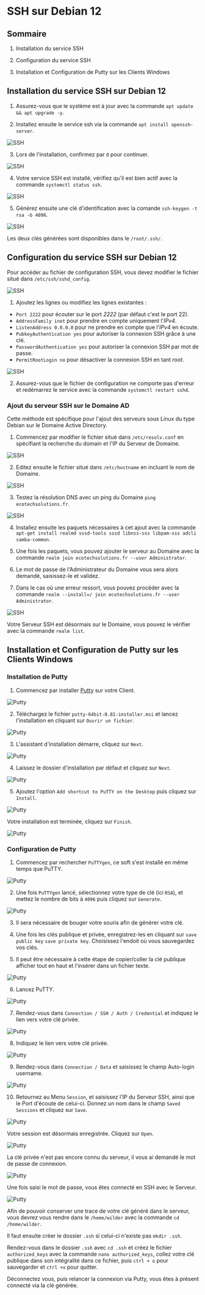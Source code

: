 # SSH sur Debian 12

## Sommaire

1) Installation du service SSH

2) Configuration du service SSH

3) Installation et Configuration de Putty sur les Clients Windows

## Installation du service SSH sur Debian 12

1) Assurez-vous que le système est à jour avec la commande `apt update && apt upgrade -y`.

2) Installez ensuite le service ssh via la commande `apt install openssh-server`.

![SSH](/S11/ressource/cooper/SSH_Install_01.PNG)

3) Lors de l'installation, confirmez par `O` pour continuer.

![SSH](/S11/ressource/cooper/SSH_Install_02.PNG)

4) Votre service SSH est installé, vérifiez qu'il est bien actif avec la commande `systemctl status ssh`.

![SSH](/S11/ressource/cooper/SSH_Install_03.PNG)

5) Générez ensuite une clé d'identification avec la comande `ssh-keygen -t rsa -b 4096`.

![SSH](/S11/ressource/cooper/SSH_Install_04.PNG)

Les deux clés générées sont disponibles dans le `/root/.ssh/`.

## Configuration du service SSH sur Debian 12

Pour accéder au fichier de configuration SSH, vous devez modifier le fichier situé dans `/etc/ssh/sshd_config`.

![SSH](/S11/ressource/cooper/SSH_Install_05.PNG)

1) Ajoutez les lignes ou modifiez les lignes existantes :

* `Port 2222` pour écouter sur le port _2222_ (par défaut c'est le port 22).
* `AddressFamily inet` pour prendre en compte uniquement l'_IPv4_.
* `ListenAddress 0.0.0.0` pour ne prendre en compte que l'_IPv4_ en écoute.
* `PubkeyAuthentication yes` pour autoriser la connexion SSH grâce à une clé.
* `PasswordAuthentication yes` pour autoriser la connexion SSH par mot de passe.
* `PermitRootLogin no` pour désactiver la connexion SSH en tant _root_.

![SSH](/S11/ressource/cooper/SSH_Install_06.PNG)

2) Assurez-vous que le fichier de configuration ne comporte pas d'erreur et redémarrez le service avec la commande `systemctl restart sshd`.

### Ajout du serveur SSH sur le Domaine AD

Cette méthode est spécifique pour l'ajout des serveurs sous Linux du type Debian sur le Domaine Active Directory.

1) Commencez par modifier le fichier situé dans `/etc/resolv.conf` en spécifiant la recherche du domain et l'IP du Serveur de Domaine.

![SSH](/S11/ressource/cooper/SSH_Install_07.PNG)

2) Editez ensuite le fichier situé dans `/etc/hostname` en incluant le nom de Domaine.

![SSH](/S11/ressource/cooper/SSH_Install_08.PNG)

3) Testez la résolution DNS avec un ping du Domaine `ping ecotechsolutions.fr`.

![SSH](/S11/ressource/cooper/SSH_Install_09.PNG)

4) Installez ensuite les paquets nécessaires à cet ajout avec la commande `apt-get install realmd sssd-tools sssd libnss-sss libpam-sss adcli samba-common`.

5) Une fois les paquets, vous pouvez ajouter le serveur au Domaine avec la commande `realm join ecotechsolutions.fr --user Administrator`.

6) Le mot de passe de l'Administrateur du Domaine vous sera alors demandé, saisissez-le et validez.

7) Dans le cas où une erreur ressort, vous pouvez procéder avec la commande `realm --install=/ join ecotechsolutions.fr --user Administrator`.

![SSH](/S11/ressource/cooper/SSH_Install_10.PNG)

Votre Serveur SSH est désormais sur le Domaine, vous pouvez le vérifier avec la commande `realm list`.

## Installation et Configuration de Putty sur les Clients Windows

### Installation de Putty

1) Commencez par installer [Putty](https://putty.org) sur votre Client.

![Putty](/S11/ressource/client/Client_Putty_01.PNG)

2) Téléchargez le fichier `putty-64bit-0.81-installer.msi` et lancez l'installation en cliquant sur  `Ouvrir un fichier`.

![Putty](/S11/ressource/client/Client_Putty_02.PNG)

3) L'assistant d'installation démarre, cliquez sur `Next`.

![Putty](/S11/ressource/client/Client_Putty_03.PNG)

4) Laissez le dossier d'installation par défaut et cliquez sur `Next`.

![Putty](/S11/ressource/client/Client_Putty_04.PNG)

5) Ajoutez l'option `Add shortcut to PuTTY on the Desktop` puis cliquez sur `Install`.

![Putty](/S11/ressource/client/Client_Putty_05.PNG)

Votre installation est terminée, cliquez sur `Finish`.

![Putty](/S11/ressource/client/Client_Putty_06.PNG)

### Configuration de Putty

1) Commencez par rechercher `PuTTYgen`, ce soft s'est installé en même temps que PuTTY.

![Putty](/S11/ressource/client/Client_Putty_07.PNG)

2) Une fois `PuTTYgen` lancé, sélectionnez votre type de clé (ici `RSA`), et mettez le nombre de bits à `4096` puis cliquez sur `Generate`.

![Putty](/S11/ressource/client/Client_Putty_08.PNG)

3) Il sera nécessaire de bouger votre souris afin de générer votre clé.

4) Une fois les clés publique et privée, enregistrez-les  en cliquant sur `save public key` `save private key`. Choisissez l'endoit où vous sauvegardez vos clés.

5) Il peut être nécessaire à cette étape de copier/coller la clé publique afficher tout en haut et l'insérer dans un fichier texte.

![Putty](/S11/ressource/client/Client_Putty_09.PNG)

6) Lancez PuTTY.

![Putty](/S11/ressource/client/Client_Putty_10.PNG)

7) Rendez-vous dans `Connection / SSH / Auth / Credential` et indiquez le lien vers votre clé privée.

![Putty](/S11/ressource/client/Client_Putty_11.PNG)

8) Indiquez le lien vers votre clé privée.

![Putty](/S11/ressource/client/Client_Putty_12.PNG)

9) Rendez-vous dans `Connection / Data` et saisissez le champ Auto-login username.

![Putty](/S11/ressource/client/Client_Putty_13.PNG)

10) Retournez au Menu `Session`, et saisissez l'IP du Serveur SSH, ainsi que le Port d'écoute de celui-ci. Donnez un nom dans le champ `Saved Sessions` et cliquez sur `Save`.

![Putty](/S11/ressource/client/Client_Putty_14.PNG)

Votre session est désormais enregistrée. Cliquez sur `Open`.

![Putty](/S11/ressource/client/Client_Putty_15.PNG)

La clé privée n'est pas encore connu du serveur, il vous ai demandé le mot de passe de connexion.

![Putty](/S11/ressource/client/Client_Putty_16.PNG)

Une fois saisi le mot de passe, vous êtes connecté en SSH avec le Serveur.

![Putty](/S11/ressource/client/Client_Putty_17.PNG)

Afin de pouvoir conserver une trace de votre clé généré dans le serveur, vous devrez vous rendre dans le `/home/wilder` avec la commande `cd /home/wilder`.

Il faut ensuite créer le dossier `.ssh` si celui-ci n'existe pas `mkdir .ssh`.

Rendez-vous dans le dossier `.ssh` avec `cd .ssh` et créez le fichier `authorized_keys` avec la commande `nano authorized_keys`, collez votre clé publique dans son intégralité dans ce fichier, puis `ctrl + o` pour sauvegarder et `ctrl +x` pour quitter.

Déconnectez vous, puis relancer la connexion via Putty, vous êtes à présent connecté via la clé générée.